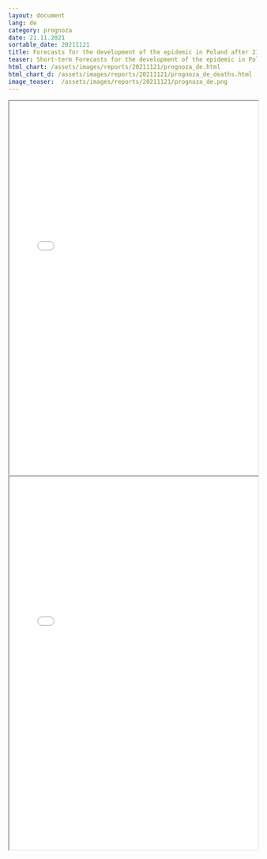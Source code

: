 ```yaml
---
layout: document
lang: de
category: prognoza
date: 21.11.2021
sortable_date: 20211121
title: Forecasts for the development of the epidemic in Poland after 21.11.2021
teaser: Short-term Forecasts for the development of the epidemic in Poland.
html_chart: /assets/images/reports/20211121/prognoza_de.html
html_chart_d: /assets/images/reports/20211121/prognoza_de_deaths.html
image_teaser:  /assets/images/reports/20211121/prognoza_de.png
---
```


<div style="text-align: center" class="row 80%">
    <span class="image fit">
        <iframe src="{{ page.html_chart }}" alt="" style="width: 100%; height:54em;"></iframe>
    </span>
</div>


<div style="text-align: center" class="row 80%">
    <span class="image fit">
        <iframe src="{{ page.html_chart_d }}" alt="" style="width: 100%; height:54em;"></iframe>
    </span>
</div>
